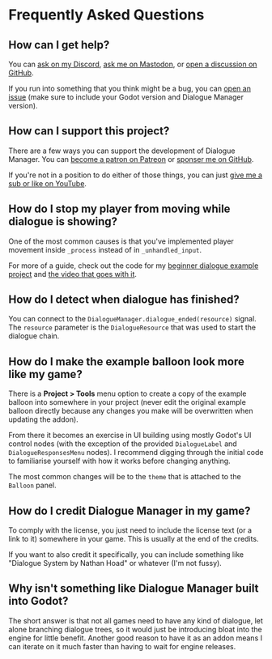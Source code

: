 # Frequently Asked Questions

## How can I get help?

You can [ask on my Discord](https://nathanhoad.net/discord), [ask me on Mastodon](https://mastodon.social/@nathanhoad), or [open a discussion on GitHub](https://github.com/nathanhoad/godot_dialogue_manager/discussions).

If you run into something that you think might be a bug, you can [open an issue](https://github.com/nathanhoad/godot_dialogue_manager/issues) (make sure to include your Godot version and Dialogue Manager version).

## How can I support this project?

There are a few ways you can support the development of Dialogue Manager. You can [become a patron on Patreon](https://patreon.com/nathanhoad) or [sponser me on GitHub](https://github.com/sponsors/nathanhoad).

If you're not in a position to do either of those things, you can just [give me a sub or like on YouTube](https://youtube.com/@nathan_hoad).

## How do I stop my player from moving while dialogue is showing?

One of the most common causes is that you've implemented player movement inside `_process` instead of in `_unhandled_input`.

For more of a guide, check out the code for my [beginner dialogue example project](https://github.com/nathanhoad/beginner_godot4_dialogue/blob/finished/characters/coco/coco.gd#L17) and [the video that goes with it](https://youtu.be/UhPFk8FSbd8).

## How do I detect when dialogue has finished?

You can connect to the `DialogueManager.dialogue_ended(resource)` signal. The `resource` parameter is the `DialogueResource` that was used to start the dialogue chain.

## How do I make the example balloon look more like my game?

There is a **Project > Tools** menu option to create a copy of the example balloon into somewhere in your project (never edit the original example balloon directly because any changes you make will be overwritten when updating the addon).

From there it becomes an exercise in UI building using mostly Godot's UI control nodes (with the exception of the provided `DialogueLabel` and `DialogueResponsesMenu` nodes). I recommend digging through the initial code to familiarise yourself with how it works before changing anything.

The most common changes will be to the `theme` that is attached to the `Balloon` panel.

## How do I credit Dialogue Manager in my game?

To comply with the license, you just need to include the license text (or a link to it) somewhere in your game. This is usually at the end of the credits.

If you want to also credit it specifically, you can include something like "Dialogue System by Nathan Hoad" or whatever (I'm not fussy).

## Why isn't something like Dialogue Manager built into Godot?

The short answer is that not all games need to have any kind of dialogue, let alone branching dialogue trees, so it would just be introducing bloat into the engine for little benefit. Another good reason to have it as an addon means I can iterate on it much faster than having to wait for engine releases.
